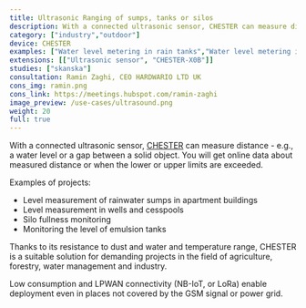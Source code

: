 ```yaml
---
title: Ultrasonic Ranging of sumps, tanks or silos
description: With a connected ultrasonic sensor, CHESTER can measure distance - e.g., a water level or a gap between a solid object.
category: ["industry","outdoor"]
device: CHESTER
examples: ["Water level metering in rain tanks","Water level metering in wells or cesspools","Level measurement in silos","Level measurement in emulsion tanks"]
extensions: [["Ultrasonic sensor", "CHESTER-X0B"]]
studies: ["skanska"]
consultation: Ramin Zaghi, CEO HARDWARIO LTD UK
cons_img: ramin.png
cons_link: https://meetings.hubspot.com/ramin-zaghi
image_preview: /use-cases/ultrasound.png
weight: 20
full: true
---
```


With a connected ultrasonic sensor, [CHESTER](/chester/) can measure distance - e.g., a water level or a gap between a solid object. You will get online data about measured distance or when the lower or upper limits are exceeded.

Examples of projects:

* Level measurement of rainwater sumps in apartment buildings
* Level measurement in wells and cesspools
* Silo fullness monitoring
* Monitoring the level of emulsion tanks

Thanks to its resistance to dust and water and temperature range, CHESTER is a suitable solution for demanding projects in the field of agriculture, forestry, water management and industry.

Low consumption and LPWAN connectivity (NB-IoT, or LoRa) enable deployment even in places not covered by the GSM signal or power grid.
